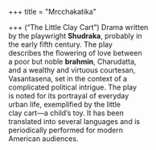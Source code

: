 +++
title = "Mrcchakatika"

+++
(“The Little Clay Cart”) Drama written  
by the playwright **Shudraka**, probably in  
the early fifth century. The play  
describes the flowering of love between  
a poor but noble **brahmin**, Charudatta,  
and a wealthy and virtuous courtesan,  
Vasantasena, set in the context of a  
complicated political intrigue. The play  
is noted for its portrayal of everyday  
urban life, exemplified by the little  
clay cart—a child’s toy. It has been  
translated into several languages and is  
periodically performed for modern  
American audiences.